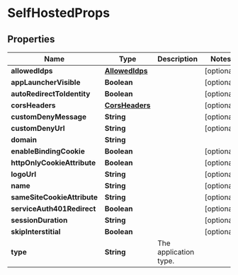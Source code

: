 # SelfHostedProps

## Properties
Name | Type | Description | Notes
------------ | ------------- | ------------- | -------------
**allowedIdps** | [**AllowedIdps**](AllowedIdps.md) |  |  [optional]
**appLauncherVisible** | **Boolean** |  |  [optional]
**autoRedirectToIdentity** | **Boolean** |  |  [optional]
**corsHeaders** | [**CorsHeaders**](CorsHeaders.md) |  |  [optional]
**customDenyMessage** | **String** |  |  [optional]
**customDenyUrl** | **String** |  |  [optional]
**domain** | **String** |  | 
**enableBindingCookie** | **Boolean** |  |  [optional]
**httpOnlyCookieAttribute** | **Boolean** |  |  [optional]
**logoUrl** | **String** |  |  [optional]
**name** | **String** |  |  [optional]
**sameSiteCookieAttribute** | **String** |  |  [optional]
**serviceAuth401Redirect** | **Boolean** |  |  [optional]
**sessionDuration** | **String** |  |  [optional]
**skipInterstitial** | **Boolean** |  |  [optional]
**type** | **String** | The application type. | 
